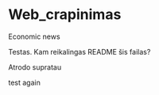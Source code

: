 # Web_crapinimas
Economic news

Testas.
Kam reikalingas README šis failas?

Atrodo supratau

test again

